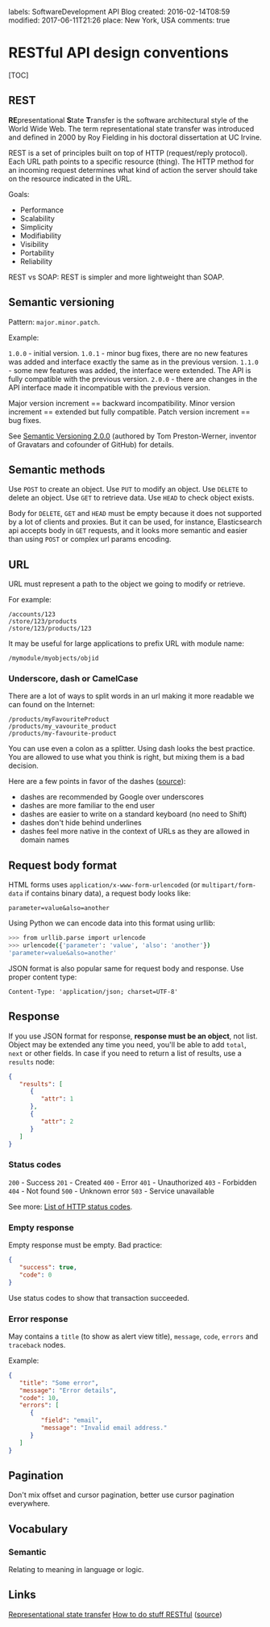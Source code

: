 labels: SoftwareDevelopment
        API
        Blog
created: 2016-02-14T08:59
modified: 2017-06-11T21:26
place: New York, USA
comments: true

# RESTful API design conventions

[TOC]

## REST

**RE**presentational **S**tate **T**ransfer is the software architectural style of the World Wide Web.
The term representational state transfer was introduced and defined in 2000 by Roy Fielding in his doctoral dissertation at UC Irvine.

REST is a set of principles built on top of HTTP (request/reply protocol). Each URL path points to a specific resource (thing). The HTTP method for an incoming request determines what kind of action the server should take on the resource indicated in the URL.

Goals:

- Performance
- Scalability
- Simplicity
- Modifiability
- Visibility
- Portability
- Reliability

REST vs SOAP: REST is simpler and more lightweight than SOAP.

## Semantic versioning

Pattern: ```major.minor.patch```.

Example:

```1.0.0``` - initial version.
```1.0.1``` - minor bug fixes, there are no new features was added and interface exactly the same as in the previous version.
```1.1.0``` - some new features was added, the interface were extended. The API is fully compatible with the previous version.
```2.0.0``` - there are changes in the API interface made it incompatible with the previous version.

Major version increment == backward incompatibility.
Minor version increment == extended but fully compatible.
Patch version increment == bug fixes.

See [Semantic Versioning 2.0.0](http://semver.org/) (authored by Tom Preston-Werner, inventor of Gravatars and cofounder of GitHub) for details.

## Semantic methods

Use ```POST``` to create an object.
Use ```PUT``` to modify an object.
Use ```DELETE``` to delete an object.
Use ```GET``` to retrieve data.
Use ```HEAD``` to check object exists.

Body for ```DELETE```, ```GET``` and ```HEAD``` must be empty because it does not supported by a lot of clients and proxies.
But it can be used, for instance, Elasticsearch api accepts body in ```GET``` requests, and it looks more semantic and easier than using ```POST``` or complex url params encoding.

## URL

URL must represent a path to the object we going to modify or retrieve.

For example:
```
/accounts/123
/store/123/products
/store/123/products/123
```

It may be useful for large applications to prefix URL with module name:
```
/mymodule/myobjects/objid
```

### Underscore, dash or CamelCase

There are a lot of ways to split words in an url making it more readable we can found on the Internet:
```
/products/myFavouriteProduct
/products/my_vavourite_product
/products/my-favourite-product
```

You can use even a colon as a splitter.
Using dash looks the best practice. You are allowed to use what you think is right, but mixing them is a bad decision.

Here are a few points in favor of the dashes ([source](https://stackoverflow.com/questions/119312/urls-dash-vs-underscore)):

- dashes are recommended by Google over underscores
- dashes are more familiar to the end user
- dashes are easier to write on a standard keyboard (no need to Shift)
- dashes don't hide behind underlines
- dashes feel more native in the context of URLs as they are allowed in domain names

## Request body format

HTML forms uses ```application/x-www-form-urlencoded``` (or ```multipart/form-data``` if contains binary data), a request body looks like:
```
parameter=value&also=another
```

Using Python we can encode data into this format using urllib:
```bash
>>> from urllib.parse import urlencode
>>> urlencode({'parameter': 'value', 'also': 'another'})
'parameter=value&also=another'
```

JSON format is also popular same for request body and response. Use proper content type:
```
Content-Type: 'application/json; charset=UTF-8'
```

## Response

If you use JSON format for response, **response must be an object**, not list. Object may be extended any time you need, you'll be able to add ```total```, ```next``` or other fields.
In case if you need to return a list of results, use a ```results``` node:
```json
{
   "results": [
      {
         "attr": 1
      },
      {
         "attr": 2
      }
   ]
}
```

### Status codes

```200``` - Success
```201``` - Created
```400``` - Error
```401``` - Unauthorized
```403``` - Forbidden
```404``` - Not found
```500``` - Unknown error
```503``` - Service unavailable

See more: [List of HTTP status codes](https://en.wikipedia.org/wiki/List_of_HTTP_status_codes).

### Empty response

Empty response must be empty. Bad practice:
```json
{
   "success": true,
   "code": 0
}
```

Use status codes to show that transaction succeeded.

### Error response

May contains a ```title``` (to show as alert view title), ```message```, ```code```, ```errors``` and ```traceback``` nodes.

Example:
```json
{
   "title": "Some error",
   "message": "Error details",
   "code": 10,
   "errors": [
      {
         "field": "email",
         "message": "Invalid email address."
      }
   ]
}
```

## Pagination

Don't mix offset and cursor pagination, better use cursor pagination everywhere.

## Vocabulary

### Semantic

Relating to meaning in language or logic.

## Links

[Representational state transfer](https://en.wikipedia.org/wiki/Representational_state_transfer)
[How to do stuff RESTful](http://restcookbook.com/) ([source](https://github.com/restcookbook/restcookbook))
